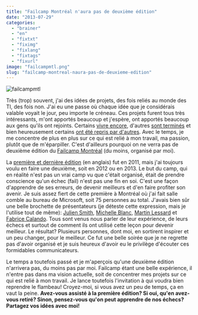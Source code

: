 ```yaml
---
title: "Failcamp Montréal n'aura pas de deuxième édition"
date: "2013-07-29"
categories: 
  - "brainer"
  - "en"
  - "fixtxt"
  - "fiximg"
  - "fixlang"
  - "fixtags"
  - "fixurl"
image: "failcampmtl.png"
slug: "failcamp-montreal-naura-pas-de-deuxieme-edition"
---
```


![failcampmtl](images/failcampmtl.png)

Très (trop) souvent, j'ai des idées de projets, des fois reliés au monde des TI, des fois non. J'ai eu une passe où chaque idée que je considérais valable voyait le jour, peu importe le créneau. Ces projets furent tous très intéressants, m'ont apportés beaucoup et j'espère, ont apportés beaucoup aux gens qu'ils ont rejoints. Certains [vivre encore](https://fred.dev/we-are-geek-une-idee-qui-devient-projet/ "We are Geek, une idée qui devient projet"), d'autres [sont terminés](https://fred.dev/portrait-de-blogueurs-se-termine-ici/ "Portrait de blogueurs se termine ici") et bien heureusement certains [ont été repris par d'autres](https://fred.dev/le-festival-geek-est-de-retour/ "Le Festival Geek est de retour"). Avec le temps, je me concentre de plus en plus sur ce qui est relié à mon travail, ma passion, plutôt que de m'éparpiller. C'est d'ailleurs pourquoi on ne verra pas de deuxième édition du [Failcamp Montréal](https://failcampmtl.org/fr/) (du moins, organisé par moi).

La [première et dernière édition](https://fred.dev/learning-from-failure-at-failcamp-montreal/ "Learning from failure at FailCamp Montreal") (en anglais) fut en 2011, mais j'ai toujours voulu en faire une deuxième, soit en 2012 ou en 2013. Le but du camp, qui en réalité n'est pas un vrai camp vu que c'était organisé, était de prendre conscience qu'un échec (fail) n'est pas une fin en soi. C'est une façon d'apprendre de ses erreurs, de devenir meilleurs et d'en faire profiter son avenir. Je suis assez fiert de cette première à Montréal où j'ai fait salle comble au bureau de Microsoft, soit 75 personnes au total. J'avais bien sûr une belle brochette de présentateurs (je déteste cette expression, mais je l'utilise tout de même): [Julien Smith](http://www.inoveryourhead.net/), [Michelle Blanc](https://www.michelleblanc.com/), [Martin Lessard](https://zeroseconde.blogspot.ca/) et [Fabrice Calando](https://fabricecalando.com/). Tous sont venus nous parler de leur expérience, de leurs échecs et surtout de comment ils ont utilisé cette leçon pour devenir meilleur. Le résultat? Plusieurs personnes, dont moi, en sortirent inspirer et un peu changer, pour le meilleur. Ce fut une belle soirée que je ne regrette pas d'avoir organisé et je suis heureux d'avoir eu le privilège d'écouter ces formidables communicateurs.

Le temps a toutefois passé et je m'aperçois qu'une deuxième édition n'arrivera pas, du moins pas par moi. Failcamp étant une belle expérience, il n'entre pas dans ma vision actuelle, soit de concentrer mes projets sur ce qui est relié à mon travail. Je lance toutefois l'invitation à qui voudra bien reprendre le flambeau! Croyez-moi, si vous avez un peu de temps, ça en vaut la peine. **Avez-vous assisté à la première édition? Si oui, qu'en avez-vous retiré? Sinon, pensez-vous qu'on peut apprendre de nos échecs? Partagez vos idées avec moi!**
